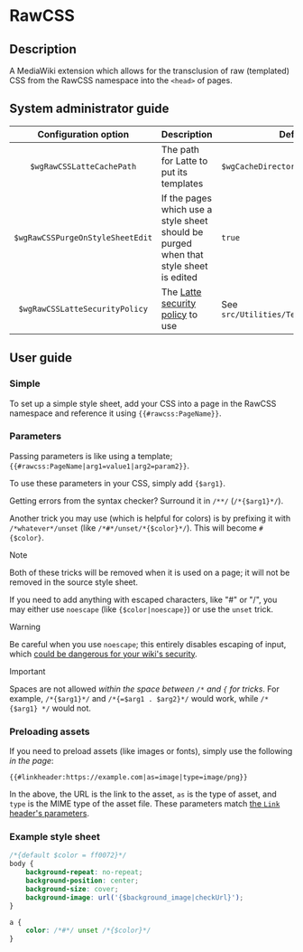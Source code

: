 # RawCSS

## Description

A MediaWiki extension which allows for the transclusion of raw (templated) CSS from the RawCSS namespace into the `<head>` of pages.

## System administrator guide

|       Configuration option       | Description                                                                           | Default                                |
|:--------------------------------:|---------------------------------------------------------------------------------------|----------------------------------------|
|    `$wgRawCSSLatteCachePath`     | The path for Latte to put its templates                                               | `$wgCacheDirectory/RawCSS/Latte`       |
| `$wgRawCSSPurgeOnStyleSheetEdit` | If the pages which use a style sheet should be purged when that style sheet is edited | `true`                                 |
|  `$wgRawCSSLatteSecurityPolicy`  | The [Latte security policy](https://latte.nette.org/en/sandbox) to use                | See `src/Utilities/TemplateEngine.php` |

## User guide

### Simple

To set up a simple style sheet, add your CSS into a page in the RawCSS namespace and reference it using `{{#rawcss:PageName}}`.

### Parameters

Passing parameters is like using a template; `{{#rawcss:PageName|arg1=value1|arg2=param2}}`.

To use these parameters in your CSS, simply add `{$arg1}`.

Getting errors from the syntax checker? Surround it in `/**/` (`/*{$arg1}*/`).

Another trick you may use (which is helpful for colors) is by prefixing it with `/*whatever*/unset` (like `/*#*/unset/*{$color}*/`).
This will become `#{$color}`.

> [!NOTE]
> Both of these tricks will be removed when it is used on a page; it will not be removed in the source style sheet.

If you need to add anything with escaped characters, like "#" or "/", you may either use `noescape` (like `{$color|noescape}`) or use the `unset` trick.

> [!WARNING]
> Be careful when you use `noescape`; this entirely disables escaping of input,
> which [could be dangerous for your wiki's security](https://cheatsheetseries.owasp.org/cheatsheets/Cross_Site_Scripting_Prevention_Cheat_Sheet.html).

> [!IMPORTANT]
> Spaces are not allowed *within the space between `/*` and `{` for tricks*.
> For example, `/*{$arg1}*/` and `/*{=$arg1 . $arg2}*/` would work, while `/* {$arg1} */` would not.

### Preloading assets

If you need to preload assets (like images or fonts), simply use the following *in the page*:

```
{{#linkheader:https://example.com|as=image|type=image/png}}
```

In the above, the URL is the link to the asset, `as` is the type of asset, and `type` is the MIME type of the asset file.
These parameters match [the `Link` header's parameters](https://developer.mozilla.org/en-US/docs/Web/HTTP/Headers/Link).

### Example style sheet

```css
/*{default $color = ff0072}*/
body {
	background-repeat: no-repeat;
	background-position: center;
	background-size: cover;
	background-image: url('{$background_image|checkUrl}');
}

a {
	color: /*#*/ unset /*{$color}*/
}
```
